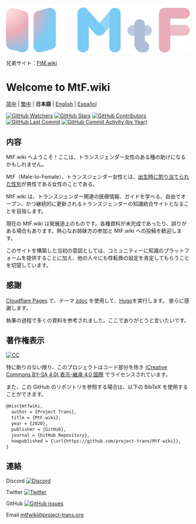 <!-- markdownlint-disable-next-line -->

[![MtF-wiki][logo-long]][wiki-url]

兄弟サイト：[FtM.wiki](https://ftm.wiki)

# Welcome to **MtF.wiki**

[简中](README.md) | [繁中](README-T.md) | **日本語** | [English](README-EN.md) | [Español](README-ES.md)

[![GitHub Watchers][badge-gh-watch]][repo]
[![GitHub Stars][badge-gh-stars]][repo]
[![GitHub Contributors][badge-contributors]][gh-contributors]
[![GitHub Last Commit][badge-last-commit]][gh-history]
[![GitHub Commit Activity (by Year)][badge-activity]][gh-commit-activity]

[badge-gh-stars]: https://img.shields.io/github/stars/project-trans/mtf-wiki.svg?style=flat-square&label=Stars
[badge-gh-watch]: https://img.shields.io/github/watchers/project-trans/mtf-wiki.svg?style=flat-square&label=Watch
[badge-contributors]: https://img.shields.io/github/contributors/project-trans/mtf-wiki?style=flat-square
[badge-last-commit]: https://img.shields.io/github/last-commit/project-trans/mtf-wiki?style=flat-square
[badge-activity]: https://img.shields.io/github/commit-activity/y/project-trans/mtf-wiki?style=flat-square
[gh-contributors]: https://github.com/project-trans/MtF-wiki/graphs/contributors?style=flat-square
[gh-history]: https://github.com/project-trans/MtF-wiki/commits/master?style=flat-square
[gh-commit-activity]: https://github.com/project-trans/MtF-wiki/graphs/commit-activity?style=flat-square

## 内容

MtF.wiki へようこそ！ここは、トランスジェンダー女性のある種の助けになるかもしれません。

MtF（Male-to-Female）、トランスジェンダー女性とは、[出生時に割り当てられた性別](https://lgbtq.fandom.com/ja/wiki/%E5%87%BA%E7%94%9F%E6%99%82%E3%81%AB%E5%89%B2%E3%82%8A%E5%BD%93%E3%81%A6%E3%82%89%E3%82%8C%E3%81%9F%E6%80%A7%E5%88%A5)が男性である女性のことである。

MtF.wiki は、トランスジェンダー関連の医療情報、ガイドを学べる、自由でオープン、かつ継続的に更新されるトランスジェンダーの知識統合サイトとなることを目指します。

現在の MtF.wiki は発展途上のものです。各種資料が未完成であったり、誤りがある場合もあります。熱心なお姉妹方の参加と MtF.wiki への投稿を歓迎します。

このサイトを構築した当初の意図としては、コミュニティーに知識のプラットフォームを提供することに加え、他の人々にも性転換の設定を肯定してもらうことを切望しています。

## 感謝

[Cloudflare Pages][pages-url] で、テーマ [zdoc][zdoc-url] を使用して、[Hugo][hugo-url]を実行します。 彼らに感謝します。

執筆の過程で多くの資料を参考されました。ここでありがとうと言いたいです。

## 著作権表示

[![CC][cc-img]][cc-url]

特に断りのない限り、このプロジェクトはコード部分を除き [(Creative Commons BY-SA 4.0) 表示-継承 4.0 国際][cc-url] でライセンスされています。

また、この GitHub のリポジトリを参照する場合は、以下の BibTeX を使用することができます。

```plain
@misc{mtfwiki,
  author = {Project Trans},
  title = {MtF.wiki},
  year = {2020},
  publisher = {GitHub},
  journal = {GitHub Repository},
  howpublished = {\url{https://github.com/project-trans/MtF-wiki}},
}
```

## 連絡

Discord [![Discord][badge-discord]](https://link.mtf.wiki/discord)

Twitter [![Twitter][badge-twitter]](https://twitter.com/MtFwikiJapan)

GitHub [![GitHub issues][badge-gh-issues]](https://github.com/project-trans/MtF-wiki/issues/new/choose)

Email <mtfwiki@project-trans.org>

[badge-discord]: https://img.shields.io/discord/883004164760801320?style=flat-square
[badge-twitter]: https://img.shields.io/twitter/follow/MtFwiki?style=flat-square
[badge-gh-issues]: https://img.shields.io/github/issues/project-trans/mtf-wiki?style=flat-square
[cc-img]: https://i.creativecommons.org/l/by-sa/4.0/88x31.png
[cc-url]: https://creativecommons.org/licenses/by-sa/4.0
[hugo-url]: https://github.com/gohugoio/hugo
[logo-long]: ./static/new/mtf-wiki-long.svg
[repo]: https://github.com/project-trans/MtF-wiki
[wiki-url]: https://mtf.wiki
[zdoc-url]: https://github.com/zzossig/hugo-theme-zdoc
[pages-url]: https://pages.cloudflare.com
